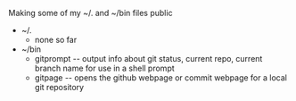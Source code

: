 Making some of my ~/. and ~/bin files public

* ~/.
  * none so far
* ~/bin
  * gitprompt -- output info about git status, current repo, current branch name for use in a shell prompt
  * gitpage --  opens the github webpage or commit webpage for a local git repository
